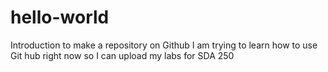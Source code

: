 # hello-world
Introduction to make a repository on Github
I am trying to learn how to use Git hub right now so I can upload my labs for SDA 250
